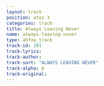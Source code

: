 ```yaml
---
layout: track
position: atoz-3
categories: track
title: Always Leaving Never
name: always-leaving-never
type: ahfow_track
track-id: 201
track-lyrics: 
track-author: 
track-sort: "ALWAYS LEAVING NEVER"
track-alpha: A
track-original: 
---
```


